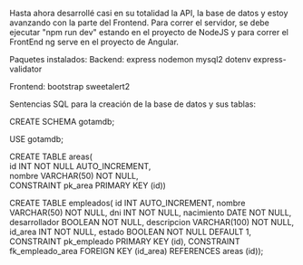 Hasta ahora desarrollé casi en su totalidad la API, la base de datos y estoy avanzando con la parte del Frontend.
Para correr el servidor, se debe ejecutar "npm run dev" estando en el proyecto de NodeJS y para correr el FrontEnd ng serve en el proyecto de Angular.

Paquetes instalados:
  Backend:
    express
    nodemon
    mysql2
    dotenv
    express-validator

  Frontend:
    bootstrap
    sweetalert2

Sentencias SQL para la creación de la base de datos y sus tablas:

CREATE SCHEMA gotamdb;

USE gotamdb;

CREATE TABLE areas(  
id INT NOT NULL AUTO_INCREMENT,     
nombre VARCHAR(50) NOT NULL,     
CONSTRAINT pk_area PRIMARY KEY (id))

CREATE TABLE empleados(
	id INT AUTO_INCREMENT,
    nombre VARCHAR(50) NOT NULL,
    dni INT NOT NULL,
    nacimiento DATE NOT NULL,
    desarrollador BOOLEAN NOT NULL,
    descripcion VARCHAR(100) NOT NULL,
    id_area INT NOT NULL,
    estado BOOLEAN NOT NULL DEFAULT 1,
    CONSTRAINT pk_empleado PRIMARY KEY (id),
	CONSTRAINT fk_empleado_area FOREIGN KEY (id_area) REFERENCES areas (id));
